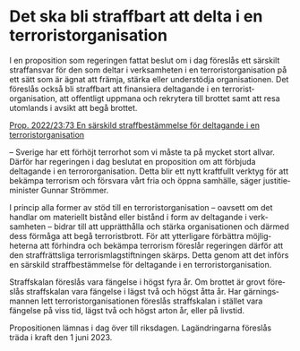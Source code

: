# Det ska bli straffbart att delta i en terrorist­organisation

I en proposition som regeringen fattat beslut om i dag föreslås ett särskilt straff­ansvar för den som deltar i verk­samheten i en terrorist­organisation på ett sätt som är ägnat att främja, stärka eller under­stödja organisa­tionen. Det föreslås också bli straff­bart att finansiera deltagande i en terrorist­organisation, att offentligt upp­mana och rekrytera till brottet samt att resa utom­lands i avsikt att begå brottet.

[Prop. 2022/23:73 En särskild straff­bestäm­melse för del­tagande i en terrorist­organisation](/rattsliga-dokument/proposition/2023/03/prop.-20222373 "Prop. 2022/23:73")

– Sverige har ett förhöjt terror­hot som vi måste ta på mycket stort allvar. Därför har regeringen i dag beslutat en proposition om att förbjuda deltagande i en terror­organisation. Detta blir ett nytt kraft­fullt verktyg för att bekämpa terrorism och försvara vårt fria och öppna samhälle, säger justitie­minister Gunnar Strömmer.

I princip alla former av stöd till en terrorist­organisation – oavsett om det handlar om materiellt bistånd eller bistånd i form av deltagande i verk­samheten – bidrar till att upp­rätt­hålla och stärka organisa­tionen och därmed dess förmåga att begå terrorist­brott. För att ytter­ligare förbättra möjlig­heterna att förhindra och bekämpa terrorism föreslår regeringen därför att den straff­rättsliga terrorism­lag­stift­ningen skärps. Detta genom att det införs en särskild straff­bestäm­melse för deltagande i en terrorist­organisation.

Straffskalan föreslås vara fängelse i högst fyra år. Om brottet är grovt före­slås straff­skalan vara fängelse i lägst två och högst åtta år. Har gärnings­mannen lett terrorist­organisationen föreslås straff­skalan i stället vara fängelse på viss tid, lägst två och högst arton år, eller på livstid.

Propositionen lämnas i dag över till riksdagen. Lag­ändringarna föreslås träda i kraft den 1 juni 2023.
